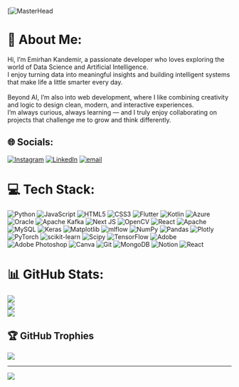 [![MasterHead](https://t4.ftcdn.net/jpg/08/86/49/53/360_F_886495385_XudXZcfZb7FqTwSWpDjwOEWfsol6Sw6e.jpg)
# 💫 About Me:
Hi, I’m Emirhan Kandemir, a passionate developer who loves exploring the world of Data Science and Artificial Intelligence.<br>I enjoy turning data into meaningful insights and building intelligent systems that make life a little smarter every day.<br><br>Beyond AI, I’m also into web development, where I like combining creativity and logic to design clean, modern, and interactive experiences.<br>I’m always curious, always learning — and I truly enjoy collaborating on projects that challenge me to grow and think differently.


## 🌐 Socials:
[![Instagram](https://img.shields.io/badge/Instagram-%23E4405F.svg?logo=Instagram&logoColor=white)](https://instagram.com/emirruths) [![LinkedIn](https://img.shields.io/badge/LinkedIn-%230077B5.svg?logo=linkedin&logoColor=white)](https://linkedin.com/in/emirhan-k-903122228) [![email](https://img.shields.io/badge/Email-D14836?logo=gmail&logoColor=white)](mailto:emirhankandemir45@hotmail.com) 

# 💻 Tech Stack:
![Python](https://img.shields.io/badge/python-3670A0?style=flat-square&logo=python&logoColor=ffdd54) ![JavaScript](https://img.shields.io/badge/javascript-%23323330.svg?style=flat-square&logo=javascript&logoColor=%23F7DF1E) ![HTML5](https://img.shields.io/badge/html5-%23E34F26.svg?style=flat-square&logo=html5&logoColor=white) ![CSS3](https://img.shields.io/badge/css3-%231572B6.svg?style=flat-square&logo=css3&logoColor=white) ![Flutter](https://img.shields.io/badge/Flutter-%2302569B.svg?style=flat-square&logo=Flutter&logoColor=white) ![Kotlin](https://img.shields.io/badge/kotlin-%237F52FF.svg?style=flat-square&logo=kotlin&logoColor=white) ![Azure](https://img.shields.io/badge/azure-%230072C6.svg?style=flat-square&logo=microsoftazure&logoColor=white) ![Oracle](https://img.shields.io/badge/Oracle-F80000?style=flat-square&logo=oracle&logoColor=white) ![Apache Kafka](https://img.shields.io/badge/Apache%20Kafka-000?style=flat-square&logo=apachekafka) ![Next JS](https://img.shields.io/badge/Next-black?style=flat-square&logo=next.js&logoColor=white) ![OpenCV](https://img.shields.io/badge/opencv-%23white.svg?style=flat-square&logo=opencv&logoColor=white) ![React](https://img.shields.io/badge/react-%2320232a.svg?style=flat-square&logo=react&logoColor=%2361DAFB) ![Apache](https://img.shields.io/badge/apache-%23D42029.svg?style=flat-square&logo=apache&logoColor=white) ![MySQL](https://img.shields.io/badge/mysql-4479A1.svg?style=flat-square&logo=mysql&logoColor=white) ![Keras](https://img.shields.io/badge/Keras-%23D00000.svg?style=flat-square&logo=Keras&logoColor=white) ![Matplotlib](https://img.shields.io/badge/Matplotlib-%23ffffff.svg?style=flat-square&logo=Matplotlib&logoColor=black) ![mlflow](https://img.shields.io/badge/mlflow-%23d9ead3.svg?style=flat-square&logo=numpy&logoColor=blue) ![NumPy](https://img.shields.io/badge/numpy-%23013243.svg?style=flat-square&logo=numpy&logoColor=white) ![Pandas](https://img.shields.io/badge/pandas-%23150458.svg?style=flat-square&logo=pandas&logoColor=white) ![Plotly](https://img.shields.io/badge/Plotly-%233F4F75.svg?style=flat-square&logo=plotly&logoColor=white) ![PyTorch](https://img.shields.io/badge/PyTorch-%23EE4C2C.svg?style=flat-square&logo=PyTorch&logoColor=white) ![scikit-learn](https://img.shields.io/badge/scikit--learn-%23F7931E.svg?style=flat-square&logo=scikit-learn&logoColor=white) ![Scipy](https://img.shields.io/badge/SciPy-%230C55A5.svg?style=flat-square&logo=scipy&logoColor=%white) ![TensorFlow](https://img.shields.io/badge/TensorFlow-%23FF6F00.svg?style=flat-square&logo=TensorFlow&logoColor=white) ![Adobe](https://img.shields.io/badge/adobe-%23FF0000.svg?style=flat-square&logo=adobe&logoColor=white) ![Adobe Photoshop](https://img.shields.io/badge/adobe%20photoshop-%2331A8FF.svg?style=flat-square&logo=adobe%20photoshop&logoColor=white) ![Canva](https://img.shields.io/badge/Canva-%2300C4CC.svg?style=flat-square&logo=Canva&logoColor=white) ![Git](https://img.shields.io/badge/git-%23F05033.svg?style=flat-square&logo=git&logoColor=white) ![MongoDB](https://img.shields.io/badge/MongoDB-%234ea94b.svg?style=flat-square&logo=mongodb&logoColor=white) ![Notion](https://img.shields.io/badge/Notion-%23000000.svg?style=flat-square&logo=notion&logoColor=white) ![React](https://img.shields.io/badge/react-%2320232a.svg?style=flat-square&logo=react&logoColor=%2361DAFB)
# 📊 GitHub Stats:
![](https://github-readme-stats.vercel.app/api?username=emiruths&theme=transparent&hide_border=false&include_all_commits=false&count_private=false)<br/>
![](https://nirzak-streak-stats.vercel.app/?user=emiruths&theme=transparent&hide_border=false)<br/>
![](https://github-readme-stats.vercel.app/api/top-langs/?username=emiruths&theme=transparent&hide_border=false&include_all_commits=false&count_private=false&layout=compact)

## 🏆 GitHub Trophies
![](https://github-profile-trophy.vercel.app/?username=emiruths&theme=nord&no-frame=true&no-bg=false&margin-w=4)

---
[![](https://visitcount.itsvg.in/api?id=emiruths&icon=0&color=0)](https://visitcount.itsvg.in)

<!-- Proudly created with GPRM ( https://gprm.itsvg.in ) -->
